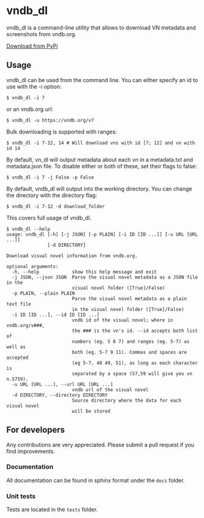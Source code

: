 # vndb_dl

vndb_dl is a command-line utility that allows to download VN metadata and screenshots from vndb.org.

[Download from PyPi](https://pypi.org/project/vndb-dl/)

## Usage

vndb_dl can be used from the command line. You can either specify an id to use with the -i option:

```shell
$ vndb_dl -i 7
```

or an vndb.org url:

```shell
$ vndb_dl -u https://vndb.org/v7
```

Bulk downloading is supported with ranges:

```shell
$ vndb_dl -i 7-12, 14 # Will download vns with id [7; 12] and vn with id 14
```

By default, vn_dl will output metadata about each vn in a metadata.txt and metadata.json file. To disable either or both of these, set their flags to false:

```shell
$ vndb_dl -i 7 -j False -p False
```

By default, vndb_dl will output into the working directory. You can change the directory with the directory flag:
```shell
$ vndb_dl -i 7-12 -d download_folder
```

This covers full usage of vndb_dl.

```shell
$ vndb_dl --help
usage: vndb_dl [-h] [-j JSON] [-p PLAIN] [-i ID [ID ...]] [-u URL [URL ...]]
               [-d DIRECTORY]

Download visual novel information from vndb.org.

optional arguments:
  -h, --help            show this help message and exit
  -j JSON, --json JSON  Parse the visual novel metadata as a JSON file in the
                        visual novel folder ([True]/False)
  -p PLAIN, --plain PLAIN
                        Parse the visual novel metadata as a plain text file
                        in the visual novel folder ([True]/False)
  -i ID [ID ...], --id ID [ID ...]
                        vndb id of the visual novel; where in vndb.org/v###,
                        the ### is the vn's id. --id accepts both list of
                        numbers (eg. 5 6 7) and ranges (eg. 5-7) as well as
                        both (eg. 5-7 9 11). Commas and spaces are accepted
                        (eg 5-7, 40 49, 51), as long as each character is
                        separated by a space (57,59 will give you vn n.5759).
  -u URL [URL ...], --url URL [URL ...]
                        vndb url of the visual novel
  -d DIRECTORY, --directory DIRECTORY
                        Source directory where the data for each visual novel
                        will be stored
```

## For developers

Any contributions are very appreciated. Please submit a pull request if you find improvements.

### Documentation

All documentation can be found in sphinx format under the `docs` folder.

### Unit tests

Tests are located in the `tests` folder.
